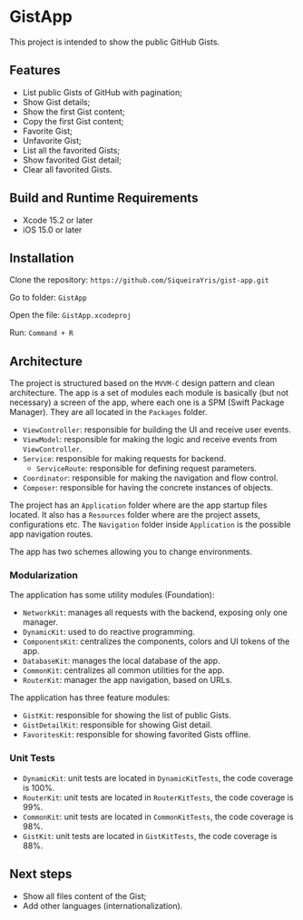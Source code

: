 # GistApp

This project is intended to show the public GitHub Gists.

## Features

- List public Gists of GitHub with pagination;
- Show Gist details;
- Show the first Gist content;
- Copy the first Gist content;
- Favorite Gist;
- Unfavorite Gist;
- List all the favorited Gists;
- Show favorited Gist detail;
- Clear all favorited Gists.

## Build and Runtime Requirements

- Xcode 15.2 or later
- iOS 15.0 or later

## Installation

Clone the repository:
`https://github.com/SiqueiraYris/gist-app.git`

Go to folder:
`GistApp`

Open the file:
`GistApp.xcodeproj`

Run:
`Command + R`

## Architecture

The project is structured based on the `MVVM-C` design pattern and clean architecture. The app is a set of modules each module is basically (but not necessary) a screen of the app, where each one is a SPM (Swift Package Manager). They are all located in the `Packages` folder.

- `ViewController`: responsible for building the UI and receive user events.
- `ViewModel`: responsible for making the logic and receive events from `ViewController`.
- `Service`: responsible for making requests for backend.
    - `ServiceRoute`: responsible for defining request parameters.
- `Coordinator`: responsible for making the navigation and flow control.
- `Composer`: responsible for having the concrete instances of objects.

The project has an `Application` folder where are the app startup files located. It also has a `Resources` folder where are the project assets, configurations etc. The `Navigation` folder inside `Application` is the possible app navigation routes.

The app has two schemes allowing you to change environments.

### Modularization

The application has some utility modules (Foundation):
- `NetworkKit`: manages all requests with the backend, exposing only one manager.
- `DynamicKit`: used to do reactive programming.
- `ComponentsKit`: centralizes the components, colors and UI tokens of the app.
- `DatabaseKit`: manages the local database of the app.
- `CommonKit`: centralizes all common utilities for the app.
- `RouterKit`: manager the app navigation, based on URLs.

The application has three feature modules:
- `GistKit`: responsible for showing the list of public Gists.
- `GistDetailKit`: responsible for showing Gist detail.
- `FavoritesKit`: responsible for showing favorited Gists offline.

### Unit Tests

- `DynamicKit`: unit tests are located in `DynamicKitTests`, the code coverage is 100%.
- `RouterKit`: unit tests are located in `RouterKitTests`, the code coverage is 99%.
- `CommonKit`:  unit tests are located in `CommonKitTests`, the code coverage is 98%.
- `GistKit`: unit tests are located in `GistKitTests`, the code coverage is 88%.

## Next steps

- Show all files content of the Gist;
- Add other languages (internationalization).
